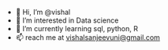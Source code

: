 - 👋 Hi, I’m @vishal
- 👀 I’m interested in Data science
- 🌱 I’m currently learning sql, python, R 
- 📫 reach me at vishalsanjeevuni@gmail.com

<!---
vishalsanjeevuni/vishalsanjeevuni is a ✨ special ✨ repository because its `README.md` (this file) appears on your GitHub profile.
You can click the Preview link to take a look at your changes.
--->
